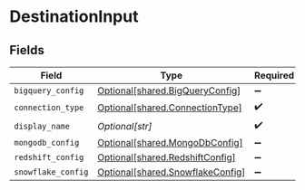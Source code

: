 # DestinationInput


## Fields

| Field                                                                          | Type                                                                           | Required                                                                       | Description                                                                    | Example                                                                        |
| ------------------------------------------------------------------------------ | ------------------------------------------------------------------------------ | ------------------------------------------------------------------------------ | ------------------------------------------------------------------------------ | ------------------------------------------------------------------------------ |
| `bigquery_config`                                                              | [Optional[shared.BigQueryConfig]](undefined/models/shared/bigqueryconfig.md)   | :heavy_minus_sign:                                                             | N/A                                                                            |                                                                                |
| `connection_type`                                                              | [Optional[shared.ConnectionType]](undefined/models/shared/connectiontype.md)   | :heavy_check_mark:                                                             | N/A                                                                            |                                                                                |
| `display_name`                                                                 | *Optional[str]*                                                                | :heavy_check_mark:                                                             | N/A                                                                            | BigQuery                                                                       |
| `mongodb_config`                                                               | [Optional[shared.MongoDbConfig]](undefined/models/shared/mongodbconfig.md)     | :heavy_minus_sign:                                                             | N/A                                                                            |                                                                                |
| `redshift_config`                                                              | [Optional[shared.RedshiftConfig]](undefined/models/shared/redshiftconfig.md)   | :heavy_minus_sign:                                                             | N/A                                                                            |                                                                                |
| `snowflake_config`                                                             | [Optional[shared.SnowflakeConfig]](undefined/models/shared/snowflakeconfig.md) | :heavy_minus_sign:                                                             | N/A                                                                            |                                                                                |